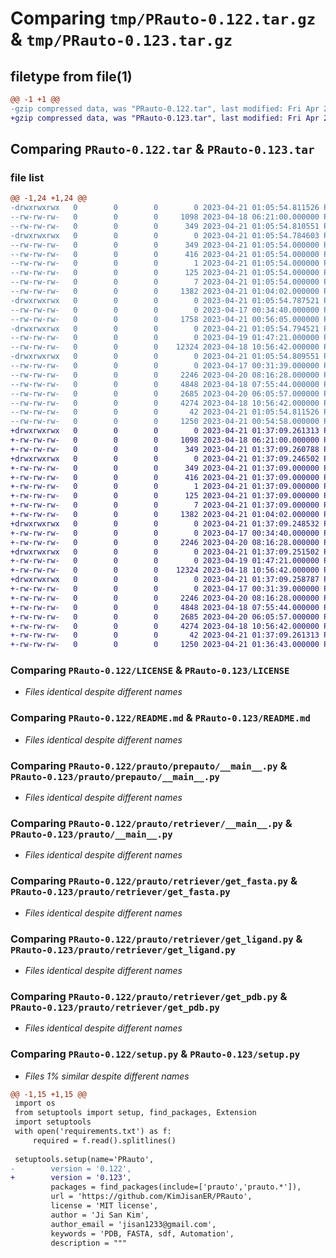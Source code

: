 # Comparing `tmp/PRauto-0.122.tar.gz` & `tmp/PRauto-0.123.tar.gz`

## filetype from file(1)

```diff
@@ -1 +1 @@
-gzip compressed data, was "PRauto-0.122.tar", last modified: Fri Apr 21 01:05:54 2023, max compression
+gzip compressed data, was "PRauto-0.123.tar", last modified: Fri Apr 21 01:37:09 2023, max compression
```

## Comparing `PRauto-0.122.tar` & `PRauto-0.123.tar`

### file list

```diff
@@ -1,24 +1,24 @@
-drwxrwxrwx   0        0        0        0 2023-04-21 01:05:54.811526 PRauto-0.122/
--rw-rw-rw-   0        0        0     1098 2023-04-18 06:21:00.000000 PRauto-0.122/LICENSE
--rw-rw-rw-   0        0        0      349 2023-04-21 01:05:54.810551 PRauto-0.122/PKG-INFO
-drwxrwxrwx   0        0        0        0 2023-04-21 01:05:54.784603 PRauto-0.122/PRauto.egg-info/
--rw-rw-rw-   0        0        0      349 2023-04-21 01:05:54.000000 PRauto-0.122/PRauto.egg-info/PKG-INFO
--rw-rw-rw-   0        0        0      416 2023-04-21 01:05:54.000000 PRauto-0.122/PRauto.egg-info/SOURCES.txt
--rw-rw-rw-   0        0        0        1 2023-04-21 01:05:54.000000 PRauto-0.122/PRauto.egg-info/dependency_links.txt
--rw-rw-rw-   0        0        0      125 2023-04-21 01:05:54.000000 PRauto-0.122/PRauto.egg-info/requires.txt
--rw-rw-rw-   0        0        0        7 2023-04-21 01:05:54.000000 PRauto-0.122/PRauto.egg-info/top_level.txt
--rw-rw-rw-   0        0        0     1382 2023-04-21 01:04:02.000000 PRauto-0.122/README.md
-drwxrwxrwx   0        0        0        0 2023-04-21 01:05:54.787521 PRauto-0.122/prauto/
--rw-rw-rw-   0        0        0        0 2023-04-17 00:34:40.000000 PRauto-0.122/prauto/__init__.py
--rw-rw-rw-   0        0        0     1758 2023-04-21 00:56:05.000000 PRauto-0.122/prauto/__main__.py
-drwxrwxrwx   0        0        0        0 2023-04-21 01:05:54.794521 PRauto-0.122/prauto/prepauto/
--rw-rw-rw-   0        0        0        0 2023-04-19 01:47:21.000000 PRauto-0.122/prauto/prepauto/__init__.py
--rw-rw-rw-   0        0        0    12324 2023-04-18 10:56:42.000000 PRauto-0.122/prauto/prepauto/__main__.py
-drwxrwxrwx   0        0        0        0 2023-04-21 01:05:54.809551 PRauto-0.122/prauto/retriever/
--rw-rw-rw-   0        0        0        0 2023-04-17 00:31:39.000000 PRauto-0.122/prauto/retriever/__init__.py
--rw-rw-rw-   0        0        0     2246 2023-04-20 08:16:28.000000 PRauto-0.122/prauto/retriever/__main__.py
--rw-rw-rw-   0        0        0     4848 2023-04-18 07:55:44.000000 PRauto-0.122/prauto/retriever/get_fasta.py
--rw-rw-rw-   0        0        0     2685 2023-04-20 06:05:57.000000 PRauto-0.122/prauto/retriever/get_ligand.py
--rw-rw-rw-   0        0        0     4274 2023-04-18 10:56:42.000000 PRauto-0.122/prauto/retriever/get_pdb.py
--rw-rw-rw-   0        0        0       42 2023-04-21 01:05:54.811526 PRauto-0.122/setup.cfg
--rw-rw-rw-   0        0        0     1250 2023-04-21 00:54:58.000000 PRauto-0.122/setup.py
+drwxrwxrwx   0        0        0        0 2023-04-21 01:37:09.261313 PRauto-0.123/
+-rw-rw-rw-   0        0        0     1098 2023-04-18 06:21:00.000000 PRauto-0.123/LICENSE
+-rw-rw-rw-   0        0        0      349 2023-04-21 01:37:09.260788 PRauto-0.123/PKG-INFO
+drwxrwxrwx   0        0        0        0 2023-04-21 01:37:09.246502 PRauto-0.123/PRauto.egg-info/
+-rw-rw-rw-   0        0        0      349 2023-04-21 01:37:09.000000 PRauto-0.123/PRauto.egg-info/PKG-INFO
+-rw-rw-rw-   0        0        0      416 2023-04-21 01:37:09.000000 PRauto-0.123/PRauto.egg-info/SOURCES.txt
+-rw-rw-rw-   0        0        0        1 2023-04-21 01:37:09.000000 PRauto-0.123/PRauto.egg-info/dependency_links.txt
+-rw-rw-rw-   0        0        0      125 2023-04-21 01:37:09.000000 PRauto-0.123/PRauto.egg-info/requires.txt
+-rw-rw-rw-   0        0        0        7 2023-04-21 01:37:09.000000 PRauto-0.123/PRauto.egg-info/top_level.txt
+-rw-rw-rw-   0        0        0     1382 2023-04-21 01:04:02.000000 PRauto-0.123/README.md
+drwxrwxrwx   0        0        0        0 2023-04-21 01:37:09.248532 PRauto-0.123/prauto/
+-rw-rw-rw-   0        0        0        0 2023-04-17 00:34:40.000000 PRauto-0.123/prauto/__init__.py
+-rw-rw-rw-   0        0        0     2246 2023-04-20 08:16:28.000000 PRauto-0.123/prauto/__main__.py
+drwxrwxrwx   0        0        0        0 2023-04-21 01:37:09.251502 PRauto-0.123/prauto/prepauto/
+-rw-rw-rw-   0        0        0        0 2023-04-19 01:47:21.000000 PRauto-0.123/prauto/prepauto/__init__.py
+-rw-rw-rw-   0        0        0    12324 2023-04-18 10:56:42.000000 PRauto-0.123/prauto/prepauto/__main__.py
+drwxrwxrwx   0        0        0        0 2023-04-21 01:37:09.258787 PRauto-0.123/prauto/retriever/
+-rw-rw-rw-   0        0        0        0 2023-04-17 00:31:39.000000 PRauto-0.123/prauto/retriever/__init__.py
+-rw-rw-rw-   0        0        0     2246 2023-04-20 08:16:28.000000 PRauto-0.123/prauto/retriever/__main__.py
+-rw-rw-rw-   0        0        0     4848 2023-04-18 07:55:44.000000 PRauto-0.123/prauto/retriever/get_fasta.py
+-rw-rw-rw-   0        0        0     2685 2023-04-20 06:05:57.000000 PRauto-0.123/prauto/retriever/get_ligand.py
+-rw-rw-rw-   0        0        0     4274 2023-04-18 10:56:42.000000 PRauto-0.123/prauto/retriever/get_pdb.py
+-rw-rw-rw-   0        0        0       42 2023-04-21 01:37:09.261313 PRauto-0.123/setup.cfg
+-rw-rw-rw-   0        0        0     1250 2023-04-21 01:36:43.000000 PRauto-0.123/setup.py
```

### Comparing `PRauto-0.122/LICENSE` & `PRauto-0.123/LICENSE`

 * *Files identical despite different names*

### Comparing `PRauto-0.122/README.md` & `PRauto-0.123/README.md`

 * *Files identical despite different names*

### Comparing `PRauto-0.122/prauto/prepauto/__main__.py` & `PRauto-0.123/prauto/prepauto/__main__.py`

 * *Files identical despite different names*

### Comparing `PRauto-0.122/prauto/retriever/__main__.py` & `PRauto-0.123/prauto/__main__.py`

 * *Files identical despite different names*

### Comparing `PRauto-0.122/prauto/retriever/get_fasta.py` & `PRauto-0.123/prauto/retriever/get_fasta.py`

 * *Files identical despite different names*

### Comparing `PRauto-0.122/prauto/retriever/get_ligand.py` & `PRauto-0.123/prauto/retriever/get_ligand.py`

 * *Files identical despite different names*

### Comparing `PRauto-0.122/prauto/retriever/get_pdb.py` & `PRauto-0.123/prauto/retriever/get_pdb.py`

 * *Files identical despite different names*

### Comparing `PRauto-0.122/setup.py` & `PRauto-0.123/setup.py`

 * *Files 1% similar despite different names*

```diff
@@ -1,15 +1,15 @@
 import os
 from setuptools import setup, find_packages, Extension
 import setuptools
 with open('requirements.txt') as f:
     required = f.read().splitlines()
 
 setuptools.setup(name='PRauto',
-        version = '0.122',
+        version = '0.123',
         packages = find_packages(include=['prauto','prauto.*']),
         url = 'https://github.com/KimJisanER/PRauto',
         license = 'MIT license',
         author = 'Ji San Kim',
         author_email = 'jisan1233@gmail.com',
         keywords = 'PDB, FASTA, sdf, Automation',
         description = """
```

